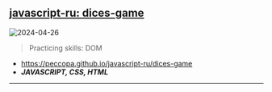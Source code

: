 ## [javascript-ru: dices-game](https://github.com/Peccopa/javascript-ru/tree/dices-game)
![2024-04-26](https://peccopa.github.io/javascript-ru/dices-game/dices-game.jpg)
>Practicing skills: DOM
- https://peccopa.github.io/javascript-ru/dices-game
- ***JAVASCRIPT, CSS, HTML***
___
